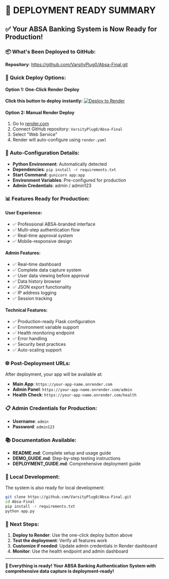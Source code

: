 # 🎉 DEPLOYMENT READY SUMMARY

## ✅ Your ABSA Banking System is Now Ready for Production!

### 📦 What's Been Deployed to GitHub:
**Repository**: https://github.com/VarsityPlug0/Absa-Final.git

### 🚀 Quick Deploy Options:

#### Option 1: One-Click Render Deploy
**Click this button to deploy instantly:**
[![Deploy to Render](https://render.com/images/deploy-to-render-button.svg)](https://render.com/deploy?repo=https://github.com/VarsityPlug0/Absa-Final)

#### Option 2: Manual Render Deploy
1. Go to [render.com](https://render.com)
2. Connect GitHub repository: `VarsityPlug0/Absa-Final`
3. Select "Web Service"
4. Render will auto-configure using `render.yaml`

### 🔧 Auto-Configuration Details:
- **Python Environment**: Automatically detected
- **Dependencies**: `pip install -r requirements.txt`
- **Start Command**: `gunicorn app:app`
- **Environment Variables**: Pre-configured for production
- **Admin Credentials**: admin / admin123

### 📊 Features Ready for Production:

#### User Experience:
- ✅ Professional ABSA-branded interface
- ✅ Multi-step authentication flow
- ✅ Real-time approval system
- ✅ Mobile-responsive design

#### Admin Features:
- ✅ Real-time dashboard
- ✅ Complete data capture system
- ✅ User data viewing before approval
- ✅ Data history browser
- ✅ JSON export functionality
- ✅ IP address logging
- ✅ Session tracking

#### Technical Features:
- ✅ Production-ready Flask configuration
- ✅ Environment variable support
- ✅ Health monitoring endpoint
- ✅ Error handling
- ✅ Security best practices
- ✅ Auto-scaling support

### 🌐 Post-Deployment URLs:
After deployment, your app will be available at:
- **Main App**: `https://your-app-name.onrender.com`
- **Admin Panel**: `https://your-app-name.onrender.com/admin`
- **Health Check**: `https://your-app-name.onrender.com/health`

### 📋 Admin Credentials for Production:
- **Username**: `admin`
- **Password**: `admin123`

### 📚 Documentation Available:
- **README.md**: Complete setup and usage guide
- **DEMO_GUIDE.md**: Step-by-step testing instructions
- **DEPLOYMENT_GUIDE.md**: Comprehensive deployment guide

### 🔄 Local Development:
The system is also ready for local development:
```bash
git clone https://github.com/VarsityPlug0/Absa-Final.git
cd Absa-Final
pip install -r requirements.txt
python app.py
```

### 🎯 Next Steps:
1. **Deploy to Render**: Use the one-click deploy button above
2. **Test the deployment**: Verify all features work
3. **Customize if needed**: Update admin credentials in Render dashboard
4. **Monitor**: Use the health endpoint and admin dashboard

---

**🚀 Everything is ready! Your ABSA Banking Authentication System with comprehensive data capture is deployment-ready!**